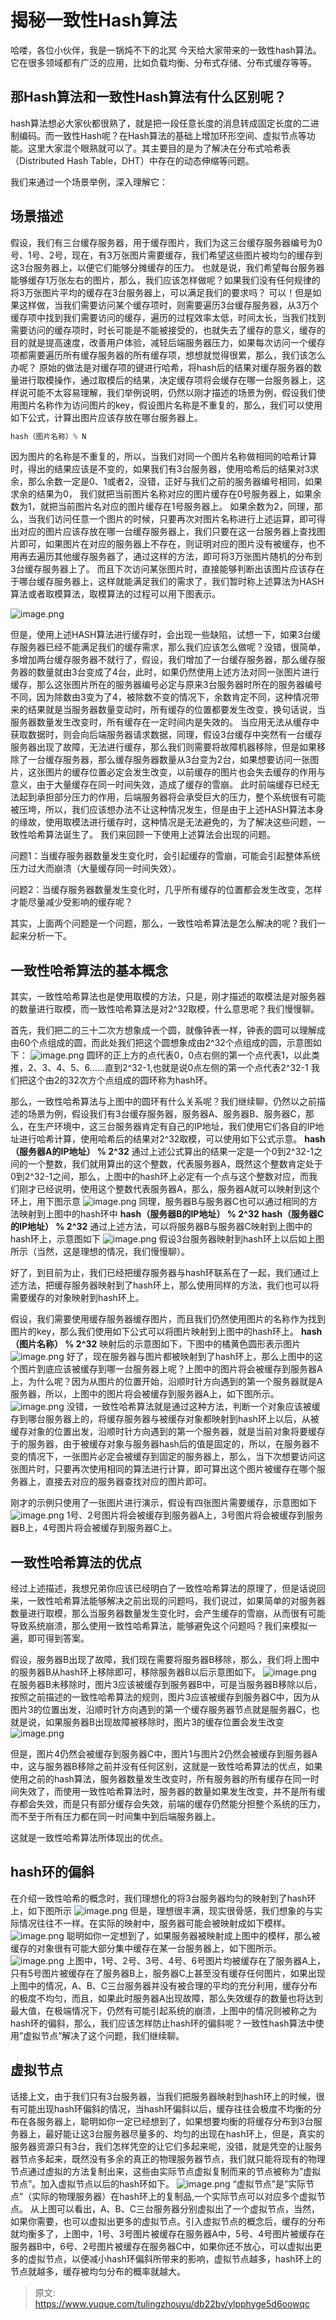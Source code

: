 # 揭秘一致性Hash算法

哈喽，各位小伙伴，我是一锅炖不下的北冥
今天给大家带来的一致性hash算法。它在很多领域都有广泛的应用，比如负载均衡、分布式存储、分布式缓存等等。

## 那Hash算法和一致性Hash算法有什么区别呢？
hash算法想必大家伙都很熟了，就是把一段任意长度的消息转成固定长度的二进制编码。而一致性Hash呢？在Hash算法的基础上增加环形空间、虚拟节点等功能。这里大家混个眼熟就可以了。其主要目的是为了解决在分布式哈希表（Distributed Hash Table，DHT）中存在的动态伸缩等问题。

我们来通过一个场景举例，深入理解它：

## 场景描述
假设，我们有三台缓存服务器，用于缓存图片，我们为这三台缓存服务器编号为0号、1号、2号，现在，有3万张图片需要缓存，我们希望这些图片被均匀的缓存到这3台服务器上，以便它们能够分摊缓存的压力。
也就是说，我们希望每台服务器能够缓存1万张左右的图片，那么，我们应该怎样做呢？如果我们没有任何规律的将3万张图片平均的缓存在3台服务器上，可以满足我们的要求吗？
可以！但是如果这样做，当我们需要访问某个缓存项时，则需要遍历3台缓存服务器，从3万个缓存项中找到我们需要访问的缓存，遍历的过程效率太低，时间太长，当我们找到需要访问的缓存项时，时长可能是不能被接受的，也就失去了缓存的意义，缓存的目的就是提高速度，改善用户体验，减轻后端服务器压力，如果每次访问一个缓存项都需要遍历所有缓存服务器的所有缓存项，想想就觉得很累，那么，我们该怎么办呢？
原始的做法是对缓存项的键进行哈希，将hash后的结果对缓存服务器的数量进行取模操作，通过取模后的结果，决定缓存项将会缓存在哪一台服务器上，这样说可能不太容易理解，我们举例说明，仍然以刚才描述的场景为例，假设我们使用图片名称作为访问图片的key，假设图片名称是不重复的，那么，我们可以使用如下公式，计算出图片应该存放在哪台服务器上。
```java
hash（图片名称）% N
```
因为图片的名称是不重复的，所以，当我们对同一个图片名称做相同的哈希计算时，得出的结果应该是不变的，如果我们有3台服务器，使用哈希后的结果对3求余，那么余数一定是0、1或者2，没错，正好与我们之前的服务器编号相同，如果求余的结果为0， 我们就把当前图片名称对应的图片缓存在0号服务器上，如果余数为1，就把当前图片名对应的图片缓存在1号服务器上。
如果余数为2，同理，那么，当我们访问任意一个图片的时候，只要再次对图片名称进行上述运算，即可得出对应的图片应该存放在哪一台缓存服务器上，我们只要在这一台服务器上查找图片即可，如果图片在对应的服务器上不存在，则证明对应的图片没有被缓存，也不用再去遍历其他缓存服务器了，通过这样的方法，即可将3万张图片随机的分布到3台缓存服务器上了。
而且下次访问某张图片时，直接能够判断出该图片应该存在于哪台缓存服务器上，这样就能满足我们的需求了，我们暂时称上述算法为HASH算法或者取模算法，取模算法的过程可以用下图表示。

![image.png](./img/3DrMZIjo6s0AJWVW/1678783942971-818b652f-c0df-4d6c-8abe-b764184f4fe3-461199.png)

但是，使用上述HASH算法进行缓存时，会出现一些缺陷，试想一下，如果3台缓存服务器已经不能满足我们的缓存需求，那么我们应该怎么做呢？没错，很简单，多增加两台缓存服务器不就行了，假设，我们增加了一台缓存服务器，那么缓存服务器的数量就由3台变成了4台，此时，如果仍然使用上述方法对同一张图片进行缓存，那么这张图片所在的服务器编号必定与原来3台服务器时所在的服务器编号不同，因为除数由3变为了4，被除数不变的情况下，余数肯定不同，这种情况带来的结果就是当服务器数量变动时，所有缓存的位置都要发生改变，换句话说，当服务器数量发生改变时，所有缓存在一定时间内是失效的。
当应用无法从缓存中获取数据时，则会向后端服务器请求数据，同理，假设3台缓存中突然有一台缓存服务器出现了故障，无法进行缓存，那么我们则需要将故障机器移除，但是如果移除了一台缓存服务器，那么缓存服务器数量从3台变为2台，如果想要访问一张图片，这张图片的缓存位置必定会发生改变，以前缓存的图片也会失去缓存的作用与意义，由于大量缓存在同一时间失效，造成了缓存的雪崩。
此时前端缓存已经无法起到承担部分压力的作用，后端服务器将会承受巨大的压力，整个系统很有可能被压垮，所以，我们应该想办法不让这种情况发生，但是由于上述HASH算法本身的缘故，使用取模法进行缓存时，这种情况是无法避免的，为了解决这些问题，一致性哈希算法诞生了。
我们来回顾一下使用上述算法会出现的问题。

问题1：当缓存服务器数量发生变化时，会引起缓存的雪崩，可能会引起整体系统压力过大而崩溃（大量缓存同一时间失效）。

问题2：当缓存服务器数量发生变化时，几乎所有缓存的位置都会发生改变，怎样才能尽量减少受影响的缓存呢？

其实，上面两个问题是一个问题，那么，一致性哈希算法是怎么解决的呢？我们一起来分析一下。


## 一致性哈希算法的基本概念
其实，一致性哈希算法也是使用取模的方法，只是，刚才描述的取模法是对服务器的数量进行取模，而一致性哈希算法是对2^32取模，什么意思呢？我们慢慢聊。

首先，我们把二的三十二次方想象成一个圆，就像钟表一样，钟表的圆可以理解成由60个点组成的圆，而此处我们把这个圆想象成由2^32个点组成的圆，示意图如下：
![image.png](./img/3DrMZIjo6s0AJWVW/1678793193715-7a18ed0f-2eca-4f15-8bef-4fb6187d1fb8-512628.png)
圆环的正上方的点代表0，0点右侧的第一个点代表1，以此类推，2、3、4、5、6……直到2^32-1,也就是说0点左侧的第一个点代表2^32-1
我们把这个由2的32次方个点组成的圆环称为hash环。

那么，一致性哈希算法与上图中的圆环有什么关系呢？我们继续聊，仍然以之前描述的场景为例，假设我们有3台缓存服务器，服务器A、服务器B、服务器C，那么，在生产环境中，这三台服务器肯定有自己的IP地址，我们使用它们各自的IP地址进行哈希计算，使用哈希后的结果对2^32取模，可以使用如下公式示意。
**hash（服务器A的IP地址） %  2^32**
通过上述公式算出的结果一定是一个0到2^32-1之间的一个整数，我们就用算出的这个整数，代表服务器A，既然这个整数肯定处于0到2^32-1之间，那么，上图中的hash环上必定有一个点与这个整数对应，而我们刚才已经说明，使用这个整数代表服务器A，那么，服务器A就可以映射到这个环上，用下图示意
![image.png](./img/3DrMZIjo6s0AJWVW/1678793196503-9c0930f1-076a-4584-a9e5-4d9be426ff48-731765.png)
同理，服务器B与服务器C也可以通过相同的方法映射到上图中的hash环中
**hash（服务器B的IP地址） %  2^32**
**hash（服务器C的IP地址） %  2^32**
通过上述方法，可以将服务器B与服务器C映射到上图中的hash环上，示意图如下
![image.png](./img/3DrMZIjo6s0AJWVW/1678793198371-263a1a8c-1df3-4f16-b82d-588733c238fb-297239.png)
假设3台服务器映射到hash环上以后如上图所示（当然，这是理想的情况，我们慢慢聊）。

好了，到目前为止，我们已经把缓存服务器与hash环联系在了一起，我们通过上述方法，把缓存服务器映射到了hash环上，那么使用同样的方法，我们也可以将需要缓存的对象映射到hash环上。

假设，我们需要使用缓存服务器缓存图片，而且我们仍然使用图片的名称作为找到图片的key，那么我们使用如下公式可以将图片映射到上图中的hash环上。
**hash（图片名称） %  2^32**
映射后的示意图如下，下图中的橘黄色圆形表示图片
![image.png](./img/3DrMZIjo6s0AJWVW/1678793211379-4af779f7-7da1-4754-aaf2-afffe1a48746-102526.png)
好了，现在服务器与图片都被映射到了hash环上，那么上图中的这个图片到底应该被缓存到哪一台服务器上呢？上图中的图片将会被缓存到服务器A上，为什么呢？因为从图片的位置开始，沿顺时针方向遇到的第一个服务器就是A服务器，所以，上图中的图片将会被缓存到服务器A上，如下图所示。
![image.png](./img/3DrMZIjo6s0AJWVW/1678793213315-5e750caa-48c8-489e-a97e-6ea22311c6e1-702292.png)
没错，一致性哈希算法就是通过这种方法，判断一个对象应该被缓存到哪台服务器上的，将缓存服务器与被缓存对象都映射到hash环上以后，从被缓存对象的位置出发，沿顺时针方向遇到的第一个服务器，就是当前对象将要缓存于的服务器，由于被缓存对象与服务器hash后的值是固定的，所以，在服务器不变的情况下，一张图片必定会被缓存到固定的服务器上，那么，当下次想要访问这张图片时，只要再次使用相同的算法进行计算，即可算出这个图片被缓存在哪个服务器上，直接去对应的服务器查找对应的图片即可。

刚才的示例只使用了一张图片进行演示，假设有四张图片需要缓存，示意图如下
![image.png](./img/3DrMZIjo6s0AJWVW/1678793214683-cdd9443d-fb54-460a-bfe4-f18df68717fa-581971.png)
1号、2号图片将会被缓存到服务器A上，3号图片将会被缓存到服务器B上，4号图片将会被缓存到服务器C上。


## 一致性哈希算法的优点
经过上述描述，我想兄弟你应该已经明白了一致性哈希算法的原理了，但是话说回来，一致性哈希算法能够解决之前出现的问题吗，我们说过，如果简单的对服务器数量进行取模，那么当服务器数量发生变化时，会产生缓存的雪崩，从而很有可能导致系统崩溃，那么使用一致性哈希算法，能够避免这个问题吗？我们来模拟一遍，即可得到答案。

假设，服务器B出现了故障，我们现在需要将服务器B移除，那么，我们将上图中的服务器B从hash环上移除即可，移除服务器B以后示意图如下。
![image.png](./img/3DrMZIjo6s0AJWVW/1678793217327-07ac5873-5b50-4d9b-bd1c-14e08a227c63-883486.png)
在服务器B未移除时，图片3应该被缓存到服务器B中，可是当服务器B移除以后，按照之前描述的一致性哈希算法的规则，图片3应该被缓存到服务器C中，因为从图片3的位置出发，沿顺时针方向遇到的第一个缓存服务器节点就是服务器C，也就是说，如果服务器B出现故障被移除时，图片3的缓存位置会发生改变
![image.png](./img/3DrMZIjo6s0AJWVW/1678793218538-d6f9a1fd-df9a-453d-86b1-d7b43cfdfd83-680473.png)

但是，图片4仍然会被缓存到服务器C中，图片1与图片2仍然会被缓存到服务器A中，这与服务器B移除之前并没有任何区别，这就是一致性哈希算法的优点，如果使用之前的hash算法，服务器数量发生改变时，所有服务器的所有缓存在同一时间失效了，而使用一致性哈希算法时，服务器的数量如果发生改变，并不是所有缓存都会失效，而是只有部分缓存会失效，前端的缓存仍然能分担整个系统的压力，而不至于所有压力都在同一时间集中到后端服务器上。

这就是一致性哈希算法所体现出的优点。


## hash环的偏斜
在介绍一致性哈希的概念时，我们理想化的将3台服务器均匀的映射到了hash环上，如下图所示
![image.png](./img/3DrMZIjo6s0AJWVW/1678793221937-0103e7b4-86ba-4a01-94c4-9cd3a6275e30-045832.png)
但是，理想很丰满，现实很骨感，我们想象的与实际情况往往不一样。在实际的映射中，服务器可能会被映射成如下模样。
![image.png](./img/3DrMZIjo6s0AJWVW/1678793237480-20b99fbf-b831-46fd-920c-ef7166b9a7c5-276035.png)
聪明如你一定想到了，如果服务器被映射成上图中的模样，那么被缓存的对象很有可能大部分集中缓存在某一台服务器上，如下图所示。
![image.png](./img/3DrMZIjo6s0AJWVW/1678793249378-00854da4-1fb2-4bed-bf48-51e715740ad3-998644.png)
上图中，1号、2号、3号、4号、6号图片均被缓存在了服务器A上，只有5号图片被缓存在了服务器B上，服务器C上甚至没有缓存任何图片，如果出现上图中的情况，A、B、C三台服务器并没有被合理的平均的充分利用，缓存分布的极度不均匀，而且，如果此时服务器A出现故障，那么失效缓存的数量也将达到最大值，在极端情况下，仍然有可能引起系统的崩溃，上图中的情况则被称之为hash环的偏斜，那么，我们应该怎样防止hash环的偏斜呢？一致性hash算法中使用”虚拟节点”解决了这个问题，我们继续聊。


## 虚拟节点
话接上文，由于我们只有3台服务器，当我们把服务器映射到hash环上的时候，很有可能出现hash环偏斜的情况，当hash环偏斜以后，缓存往往会极度不均衡的分布在各服务器上，聪明如你一定已经想到了，如果想要均衡的将缓存分布到3台服务器上，最好能让这3台服务器尽量多的、均匀的出现在hash环上，但是，真实的服务器资源只有3台，我们怎样凭空的让它们多起来呢，没错，就是凭空的让服务器节点多起来，既然没有多余的真正的物理服务器节点，我们就只能将现有的物理节点通过虚拟的方法复制出来，这些由实际节点虚拟复制而来的节点被称为”虚拟节点”。加入虚拟节点以后的hash环如下。
![image.png](./img/3DrMZIjo6s0AJWVW/1678793268639-a2f1dd0a-0fba-41b8-8960-cf6f9e175a91-099810.png)
“虚拟节点”是”实际节点”（实际的物理服务器）在hash环上的复制品,一个实际节点可以对应多个虚拟节点。
从上图可以看出，A、B、C三台服务器分别虚拟出了一个虚拟节点，当然，如果你需要，也可以虚拟出更多的虚拟节点。引入虚拟节点的概念后，缓存的分布就均衡多了，上图中，1号、3号图片被缓存在服务器A中，5号、4号图片被缓存在服务器B中，6号、2号图片被缓存在服务器C中，如果你还不放心，可以虚拟出更多的虚拟节点，以便减小hash环偏斜所带来的影响，虚拟节点越多，hash环上的节点就越多，缓存被均匀分布的概率就越大。




> 原文: <https://www.yuque.com/tulingzhouyu/db22bv/ylpphyge5d6oowqc>